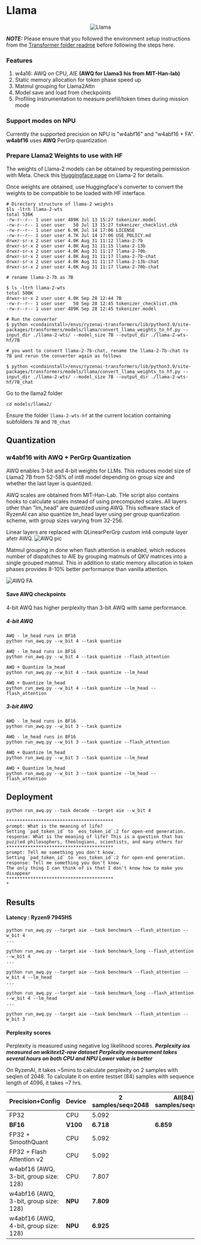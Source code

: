 # Llama

<p align="center">
  <img src="https://github.com/Student-WangZhengTao/Ryzen-AI-Powered-Conference-Notes/blob/main/llama.jpg" alt="Llama">
</p>

**_NOTE:_**  Please ensure that you followed the environment setup instructions from the [Transformer folder readme](../../README.md) before following the steps here.

### Features
1. w4a16: AWQ on CPU, AIE **(AWQ for Llama3 his from MIT-Han-lab)**
4. Static memory allocation for token phase speed up
5. Matmul grouping for Llama2Attn
6. Model save and load from checkpoints
7. Profiling instrumentation to measure prefill/token times during mission mode



### Support modes on NPU

Currently the supported precision on NPU is "w4abf16" and "w4abf16 + FA". **w4abf16** uses **AWQ** PerGrp quantization


### Prepare Llama2 Weights to use with HF

The weights of Llama-2 models can be obtained by requesting permission with Meta. Check this [Huggingface page](https://huggingface.co/docs/transformers/main/model_doc/llama2) on Llama-2 for details. 

Once weights are obtained, use Huggingface's converter to convert the weights to be compatible to be loaded with HF interface. 

```
# Directory structure of llama-2 weights
$ls -ltrh llama-2-wts
total 536K
-rw-r--r-- 1 user user 489K Jul 13 15:27 tokenizer.model
-rw-r--r-- 1 user user   50 Jul 13 15:27 tokenizer_checklist.chk
-rw-r--r-- 1 user user 6.9K Jul 14 17:06 LICENSE
-rw-r--r-- 1 user user 4.7K Jul 14 17:06 USE_POLICY.md
drwxr-sr-x 2 user user 4.0K Aug 31 11:12 llama-2-7b
drwxr-sr-x 2 user user 4.0K Aug 31 11:15 llama-2-13b
drwxr-sr-x 2 user user 4.0K Aug 31 11:17 llama-2-70b
drwxr-sr-x 2 user user 4.0K Aug 31 11:17 llama-2-7b-chat
drwxr-sr-x 2 user user 4.0K Aug 31 11:17 llama-2-13b-chat
drwxr-sr-x 2 user user 4.0K Aug 31 11:17 llama-2-70b-chat

# rename llama-2-7b as 7B

$ ls -ltrh llama-2-wts
total 500K
drwxr-sr-x 2 user user 4.0K Sep 28 12:44 7B
-rw-r--r-- 1 user user   50 Sep 28 12:45 tokenizer_checklist.chk
-rw-r--r-- 1 user user 489K Sep 28 12:45 tokenizer.model

# Run the converter
$ python <condainstall>/envs/ryzenai-transformers/lib/python3.9/site-packages/transformers/models/llama/convert_llama_weights_to_hf.py --input_dir ./llama-2-wts/ --model_size 7B --output_dir ./llama-2-wts-hf/7B

# you want to convert llama-2-7b-chat, rename the llama-2-7b-chat to 7B and rerun the converter again as follows

$ python <condainstall>/envs/ryzenai-transformers/lib/python3.9/site-packages/transformers/models/llama/convert_llama_weights_to_hf.py --input_dir ./llama-2-wts/ --model_size 7B --output_dir ./llama-2-wts-hf/7B_chat
```

Go to the llama2 folder

```
cd models/llama2/
```

Ensure the folder `llama-2-wts-hf` at the current location containing subfolders `7B` and `7B_chat`

## Quantization

### w4abf16 with AWQ + PerGrp Quantization

AWQ enables 3-bit and 4-bit weights for LLMs. This reduces model size of Llama2 7B from 52-58% of int8 model depending on group size and whether the last layer is quantized. 

AWQ scales are obtained from MIT-Han-Lab. THe script also contains hooks to calculate scales instead of using precomputed scales. All layers other than "lm_head" are quantized using AWQ. This software stack of RyzenAI can also quantize lm_head layer using per group quantization scheme, with group sizes varying from 32-256. 

Linear layers are replaced with QLinearPerGrp custom int4 compute layer afetr AWQ.
![AWQ pic](./awq_lmhead.png)

Matmul grouping in done when flash attention is enabled, which reduces number of dispatches to AIE by grouping matmuls of QKV matrices into a single grouped matmul.
This in addition to static memory allocation in token phases provides 8-10% better performance than vanilla attention.

![AWQ FA](./awq_fa.png)

#### Save AWQ checkpoints
4-bit AWQ has higher perplexity than 3-bit AWQ with same performance.

##### 4-bit AWQ
```
AWQ - lm_head runs in BF16 
python run_awq.py --w_bit 4 --task quantize 

AWQ - lm_head runs in BF16 
python run_awq.py --w_bit 4 --task quantize --flash_attention

AWQ + Quantize lm_head 
python run_awq.py --w_bit 4 --task quantize --lm_head

AWQ + Quantize lm_head
python run_awq.py --w_bit 4 --task quantize --lm_head --flash_attention
```

##### 3-bit AWQ
```
AWQ - lm_head runs in BF16 
python run_awq.py --w_bit 3 --task quantize 

AWQ - lm_head runs in BF16 
python run_awq.py --w_bit 3 --task quantize --flash_attention

AWQ + Quantize lm_head 
python run_awq.py --w_bit 3 --task quantize --lm_head

AWQ + Quantize lm_head
python run_awq.py --w_bit 3 --task quantize --lm_head --flash_attention
```



## Deployment

```
python run_awq.py --task decode --target aie --w_bit 4

****************************************
prompt: What is the meaning of life?
Setting `pad_token_id` to `eos_token_id`:2 for open-end generation.
response: What is the meaning of life? This is a question that has puzzled philosophers, theologians, scientists, and many others for
****************************************
prompt: Tell me something you don't know.
Setting `pad_token_id` to `eos_token_id`:2 for open-end generation.
response: Tell me something you don't know.
The only thing I can think of is that I don't know how to make you disappear
****************************************
*
```

## Results

#### Latency : Ryzen9 7945HS
```
python run_awq.py --target aie --task benchmark --flash_attention --w_bit 4
...

python run_awq.py --target aie --task benchmark_long --flash_attention --w_bit 4
...

python run_awq.py --target aie --task benchmark --flash_attention --w_bit 4 --lm_head
...

python run_awq.py --target aie --task benchmark_long --flash_attention --w_bit 4 --lm_head
...

python run_awq.py --target aie --task benchmark --flash_attention --w_bit 3
```

#### Perplexity scores
Perplexity is measured using negative log likelihood scores.
***Perplexity ios measured on wikitext2-raw dataset***
***Perplexity measurement takes several hours on both CPU and NPU***
***Lower value is better***

On RyzenAI, it takes ~5mins to calculate perplexity on 2 samples with seqlen of 2048. To calculate it on entire testset (84) samples with sequence length of 4096, it takes ~7 hrs.

| **Precision+Config**                                     | **Device** | **2 samples/seq=2048** | **All(84) samples/seq=4096**
|----------------------------------------------------------|------------|------------------------|------------------------------
FP32                                                       | CPU        |  5.092                 |
**BF16**                                                   | **V100**   |  **6.718**             | **6.859**
FP32 + SmoothQuant                                         | CPU        |  5.092                 |
FP32 + Flash Attention v2                                  | CPU        |  5.092                 |
w4abf16 (AWQ, 3-bit, group size: 128)                      | CPU        |  7.807                 |
w4abf16 (AWQ, 3-bit, group size: 128)                      | **NPU**    |  **7.809**             | 
w4abf16 (AWQ, 4-bit, group size: 128)                      | **NPU**    |  **6.925**             | 
